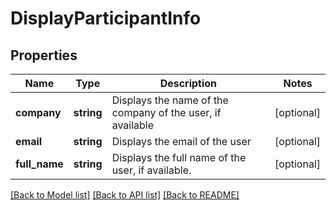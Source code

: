 # DisplayParticipantInfo

## Properties
Name | Type | Description | Notes
------------ | ------------- | ------------- | -------------
**company** | **string** | Displays the name of the company of the user, if available | [optional] 
**email** | **string** | Displays the email of the user | [optional] 
**full_name** | **string** | Displays the full name of the user, if available. | [optional] 

[[Back to Model list]](../README.md#documentation-for-models) [[Back to API list]](../README.md#documentation-for-api-endpoints) [[Back to README]](../README.md)


